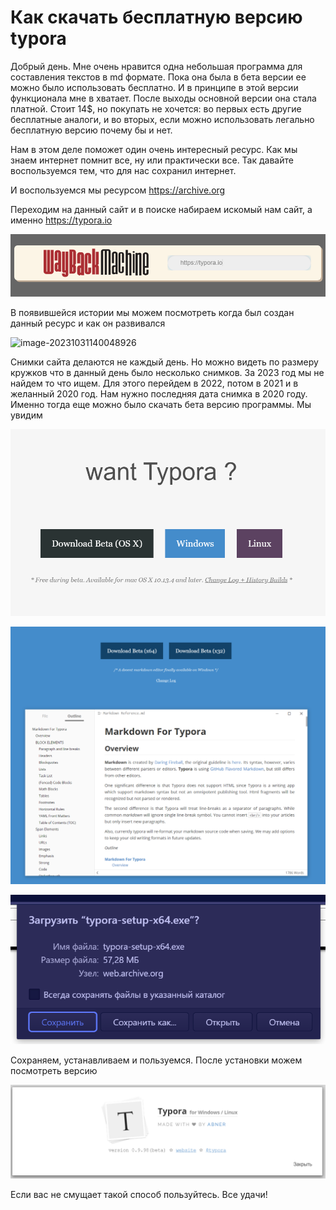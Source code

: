 # Как скачать бесплатную версию typora

Добрый день. Мне очень нравится одна небольшая программа для составления текстов в md формате. Пока она была в бета версии ее можно было использовать бесплатно. И в принципе в этой версии функционала мне в хватает. После выходы основной версии она стала платной. Стоит 14$, но покупать не хочется: во первых есть другие бесплатные аналоги, и во вторых, если можно использовать легально бесплатную версию почему бы и нет.

Нам в этом деле поможет один очень интересный ресурс. Как мы знаем интернет помнит все, ну или практически все. Так давайте воспользуемся тем, что для нас сохранил интернет.

И воспользуемся мы ресурсом https://archive.org

Переходим на данный сайт и в поиске набираем искомый нам сайт, а именно https://typora.io

![image-20231031135934009](./README.assets/image-20231031135934009.png)

В появившейся истории мы можем посмотреть когда был создан данный ресурс и как он развивался

![image-20231031140048926](./README.assets/image-2023103114004892.png)

Снимки сайта делаются не каждый день. Но можно видеть по размеру кружков что в данный день было несколько снимков. За 2023 год мы не найдем то что ищем. Для этого перейдем в 2022, потом в 2021 и в желанный 2020 год. Нам нужно последняя дата снимка в 2020 году. Именно тогда еще можно было скачать бета версию программы. Мы увидим

![image-20231031140541137](./README.assets/image-20231031140541137.png)



![image-20231031140600358](./README.assets/image-20231031140600358.png)

![image-20231031140618147](./README.assets/image-20231031140618147.png)

Сохраняем, устанавливаем и пользуемся. После установки можем посмотреть версию 

![image-20231031141124737](./README.assets/image-20231031141124737.png)

Если вас не смущает такой способ пользуйтесь. Все удачи!